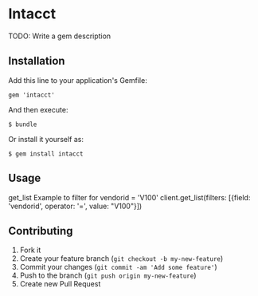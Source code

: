 # Intacct

TODO: Write a gem description

## Installation

Add this line to your application's Gemfile:

    gem 'intacct'

And then execute:

    $ bundle

Or install it yourself as:

    $ gem install intacct

## Usage


get_list
Example
to filter for vendorid = 'V100'
client.get_list(filters: [{field: 'vendorid', operator: '=', value: "V100"}])

## Contributing

1. Fork it
2. Create your feature branch (`git checkout -b my-new-feature`)
3. Commit your changes (`git commit -am 'Add some feature'`)
4. Push to the branch (`git push origin my-new-feature`)
5. Create new Pull Request
